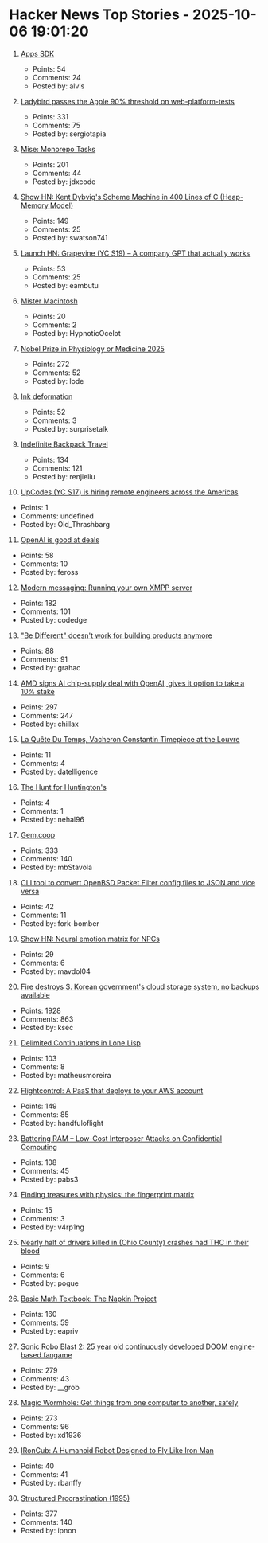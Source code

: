 # Hacker News Top Stories - 2025-10-06 19:01:20

1. [Apps SDK](https://developers.openai.com/apps-sdk/)
   - Points: 54
   - Comments: 24
   - Posted by: alvis

2. [Ladybird passes the Apple 90% threshold on web-platform-tests](https://twitter.com/awesomekling/status/1974781722953953601)
   - Points: 331
   - Comments: 75
   - Posted by: sergiotapia

3. [Mise: Monorepo Tasks](https://github.com/jdx/mise/discussions/6564)
   - Points: 201
   - Comments: 44
   - Posted by: jdxcode

4. [Show HN: Kent Dybvig's Scheme Machine in 400 Lines of C (Heap-Memory Model)](https://gist.github.com/swatson555/8cc36d8d022d7e5cc44a5edb2c4f7d0b)
   - Points: 149
   - Comments: 25
   - Posted by: swatson741

5. [Launch HN: Grapevine (YC S19) – A company GPT that actually works](https://getgrapevine.ai/)
   - Points: 53
   - Comments: 25
   - Posted by: eambutu

6. [Mister Macintosh](https://folklore.org/Mister_Macintosh.html)
   - Points: 20
   - Comments: 2
   - Posted by: HypnoticOcelot

7. [Nobel Prize in Physiology or Medicine 2025](https://www.nobelprize.org/prizes/medicine/2025/press-release/)
   - Points: 272
   - Comments: 52
   - Posted by: lode

8. [Ink deformation](https://www.inkandswitch.com/ink/notes/ink-deformation-review/)
   - Points: 52
   - Comments: 3
   - Posted by: surprisetalk

9. [Indefinite Backpack Travel](https://jeremymaluf.com/onebag/)
   - Points: 134
   - Comments: 121
   - Posted by: renjieliu

10. [UpCodes (YC S17) is hiring remote engineers across the Americas](https://up.codes/careers?utm_source=HN)
   - Points: 1
   - Comments: undefined
   - Posted by: Old_Thrashbarg

11. [OpenAI is good at deals](https://www.bloomberg.com/opinion/newsletters/2025-10-06/openai-is-good-at-deals)
   - Points: 58
   - Comments: 10
   - Posted by: feross

12. [Modern messaging: Running your own XMPP server](https://www.codedge.de/posts/modern-messaging-running-your-own-xmpp-server)
   - Points: 182
   - Comments: 101
   - Posted by: codedge

13. ["Be Different" doesn't work for building products anymore](https://iamcharliegraham.substack.com/p/be-different-doesnt-work-for-building)
   - Points: 88
   - Comments: 91
   - Posted by: grahac

14. [AMD signs AI chip-supply deal with OpenAI, gives it option to take a 10% stake](https://www.reuters.com/business/amd-signs-ai-chip-supply-deal-with-openai-gives-it-option-take-10-stake-2025-10-06/)
   - Points: 297
   - Comments: 247
   - Posted by: chillax

15. [La Quête Du Temps, Vacheron Constantin Timepiece at the Louvre](https://www.bloomberg.com/news/features/2025-10-03/at-the-louvre-vacheron-constantin-showcases-the-art-of-luxury-watches)
   - Points: 11
   - Comments: 4
   - Posted by: datelligence

16. [The Hunt for Huntington's](https://nehalslearnings.substack.com/p/the-hunt-for-huntingtons)
   - Points: 4
   - Comments: 1
   - Posted by: nehal96

17. [Gem.coop](https://gem.coop/)
   - Points: 333
   - Comments: 140
   - Posted by: mbStavola

18. [CLI tool to convert OpenBSD Packet Filter config files to JSON and vice versa](https://github.com/fleximus/pfjson)
   - Points: 42
   - Comments: 11
   - Posted by: fork-bomber

19. [Show HN: Neural emotion matrix for NPCs](https://github.com/mavdol/npc-neural-affect-matrix)
   - Points: 29
   - Comments: 6
   - Posted by: mavdol04

20. [Fire destroys S. Korean government's cloud storage system, no backups available](https://koreajoongangdaily.joins.com/news/2025-10-01/national/socialAffairs/NIRS-fire-destroys-governments-cloud-storage-system-no-backups-available/2412936)
   - Points: 1928
   - Comments: 863
   - Posted by: ksec

21. [Delimited Continuations in Lone Lisp](https://www.matheusmoreira.com/articles/delimited-continuations-in-lone-lisp)
   - Points: 103
   - Comments: 8
   - Posted by: matheusmoreira

22. [Flightcontrol: A PaaS that deploys to your AWS account](https://www.flightcontrol.dev/)
   - Points: 149
   - Comments: 85
   - Posted by: handfuloflight

23. [Battering RAM – Low-Cost Interposer Attacks on Confidential Computing](https://batteringram.eu/)
   - Points: 108
   - Comments: 45
   - Posted by: pabs3

24. [Finding treasures with physics: the fingerprint matrix](https://www.tuwien.at/en/tu-wien/news/news-articles/news/physik-fuer-die-schatzsuche-die-fingerabdruck-matrix)
   - Points: 15
   - Comments: 3
   - Posted by: v4rp1ng

25. [Nearly half of drivers killed in (Ohio County) crashes had THC in their blood](https://www.sciencedaily.com/releases/2025/10/251005085621.htm)
   - Points: 9
   - Comments: 6
   - Posted by: pogue

26. [Basic Math Textbook: The Napkin Project](https://web.evanchen.cc/napkin.html)
   - Points: 160
   - Comments: 59
   - Posted by: eapriv

27. [Sonic Robo Blast 2: 25 year old continuously developed DOOM engine-based fangame](https://www.srb2.org/)
   - Points: 279
   - Comments: 43
   - Posted by: __grob

28. [Magic Wormhole: Get things from one computer to another, safely](https://magic-wormhole.readthedocs.io/en/latest/welcome.html)
   - Points: 273
   - Comments: 96
   - Posted by: xd1936

29. [IRonCub: A Humanoid Robot Designed to Fly Like Iron Man](https://spectrum.ieee.org/ironcub-jet-powered-flying-robot)
   - Points: 40
   - Comments: 41
   - Posted by: rbanffy

30. [Structured Procrastination (1995)](https://structuredprocrastination.com)
   - Points: 377
   - Comments: 140
   - Posted by: ipnon

